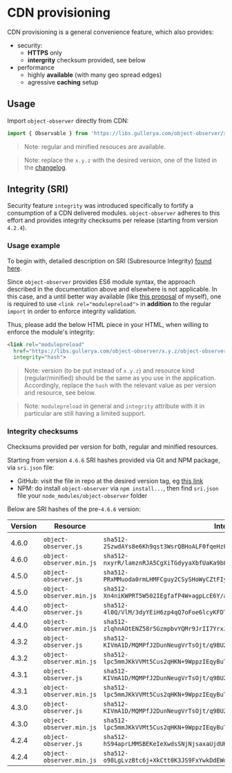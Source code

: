 # CDN provisioning

CDN provisioning is a general convenience feature, which also provides:
- security:
  - __HTTPS__ only
  - __intergrity__ checksum provided, see below
- performance
  - highly __available__ (with many geo spread edges)
  - agressive __caching__ setup

## Usage

Import `object-observer` directly from CDN:
```js
import { Observable } from 'https://libs.gullerya.com/object-observer/x.y.z/object-observer.min.js';
```

> Note: regular and minified resouces are available.

> Note: replace the `x.y.z` with the desired version, one of the listed in the [changelog](changelog.md).

## Integrity (SRI)

Security feature `integrity` was introduced specifically to fortify a consumption of a CDN delivered modules.
`object-observer` adheres to this effort and provides integrity checksums per release (starting from version `4.2.4`).

### Usage example

To begin with, detailed description on SRI (Subresource Integrity) [found here](https://developer.mozilla.org/en-US/docs/Web/Security/Subresource_Integrity).

Since `object-observer` provides ES6 module syntax, the approach described in the documentation above and elsewhere is not applicable.
In this case, and a until better way available (like [this proposal](https://github.com/tc39/proposal-import-assertions/issues/113) of myself), one is required to use `<link rel="modulepreload">` in __addition__ to the regular `import` in order to enforce integrity validation.

Thus, please add the below HTML piece in your HTML, when willing to enforce the module's integrity:
```html
<link rel="modulepreload" 
  href="https://libs.gullerya.com/object-observer/x.y.z/object-observer.min.js"
  integrity="hash">
```

> Note: version (to be put instead of `x.y.z`) and resource kind (regular/minified) should be the same as you use in the application. Accordingly, replace the `hash` with the relevant value as per version and resource, see below.

> Note: `modulepreload` in general and `integrity` attribute with it in particular are still having a limited support.

### Integrity checksums

Checksums provided per version for both, regular and minified resources.

Starting from version `4.6.6` SRI hashes provided via Git and NPM package, via `sri.json` file:
- GitHub: visit the file in repo at the desired version tag, eg [this link](https://github.com/gullerya/object-observer/blob/v4.6.6/sri.json)
- NPM: do install `object-observer` via `npm install...`, then find `sri.json` file your `node_modules/object-observer` folder

Below are SRI hashes of the pre-`4.6.6` version:

| Version | Resource | Integrity checksum (hash) |
|---------|----------|---------------------------|
|<!--INSERT-MARKER-->
| 4.6.0 | `object-observer.js` | `sha512-2SzwdAYs8e6Kh9qst3WsrQBHoALF0fqeHzFrbMwjjfPYvUJkpn0c0jBFs/rolSAtYCWK22h+Z3Ht6o5Wy80CyA==` |
| 4.6.0 | `object-observer.min.js` | `sha512-nxyrR/lamznRJA5CgXiTGdyyaXbfUaKa9bLYTcqLHlMG8rznT4j7VBewWGTsrjD5xFQxtn7VnlRhT/MF0hO3fA==` |
| 4.5.0 | `object-observer.js` | `sha512-PRxMMuoda0rmLHMFCguy2CSySHoWyCZtFIy+N7gzBHAOB9QYs0VGx8PbaHUhpyo0VwHDY/2L02bDZzmfAq3aIQ==` |
| 4.5.0 | `object-observer.min.js` | `sha512-Xn4niKWPRT5W502IEgfafP4W+agpLcE6Y/arwL2/kP5FQq1rFP5B6WRZiLPlT++qxGXHkKejduWo6L7SAVh0Sg==` |
| 4.4.0 | `object-observer.js` | `sha512-4l0Q/VlM/3dyYEiH6zp4qQ7oFoe6lcyKFDTU+wJ04LwK9o9hzvBYfmHzFlt4kicfGe4U8u+D+AD3onTQuQBoaw==` |
| 4.4.0 | `object-observer.min.js` | `sha512-zlqhnAOtENZ58r5GzmpbvYQMr9JrII7YrxJ9SEWQXNIZUhL/rZDTm3g0uH1895kbPKv/zIK59XcfrmAWtR/QDA==` |
| 4.3.2 | `object-observer.js` | `sha512-KIVmA1D/MQMPfJ2DunNeugVrTsOjt/q9BU2+C2E4PEMT+Om5kRE8nl/at+zBKbO7yUih/T9VmiQw50mROPfI/A==` |
| 4.3.2 | `object-observer.min.js` | `sha512-lpc5mmJKkVVMt5Cus2qHKN+9WppzIEqyBuT1ROmI2w+dC+RRwi0jB9p0El55Yoh2m5cmDOcXbv3YMyWQd22oZA==` |
| 4.3.1 | `object-observer.js` | `sha512-KIVmA1D/MQMPfJ2DunNeugVrTsOjt/q9BU2+C2E4PEMT+Om5kRE8nl/at+zBKbO7yUih/T9VmiQw50mROPfI/A==` |
| 4.3.1 | `object-observer.min.js` | `sha512-lpc5mmJKkVVMt5Cus2qHKN+9WppzIEqyBuT1ROmI2w+dC+RRwi0jB9p0El55Yoh2m5cmDOcXbv3YMyWQd22oZA==` |
| 4.3.0 | `object-observer.js` | `sha512-KIVmA1D/MQMPfJ2DunNeugVrTsOjt/q9BU2+C2E4PEMT+Om5kRE8nl/at+zBKbO7yUih/T9VmiQw50mROPfI/A==` |
| 4.3.0 | `object-observer.min.js` | `sha512-lpc5mmJKkVVMt5Cus2qHKN+9WppzIEqyBuT1ROmI2w+dC+RRwi0jB9p0El55Yoh2m5cmDOcXbv3YMyWQd22oZA==` |
| 4.2.4 | `object-observer.js` | `sha512-hS94aprLMMSBEKeIeXwdsSNjNjsaxaUjdUH029d5fga93buCNxXMcgusb5ELGUhbzi2qkjfQT8s/6m2PnwvCsQ==` |
| 4.2.4 | `object-observer.min.js` | `sha512-o98LgLvzBtc6j+XkCtt0K3JS9FxYwkDdEWduD1yX8gqRtte1Eg5E8iTfoKzLC+fcB2fYrmzrQM3G2mLm8Z1nOQ==` |

